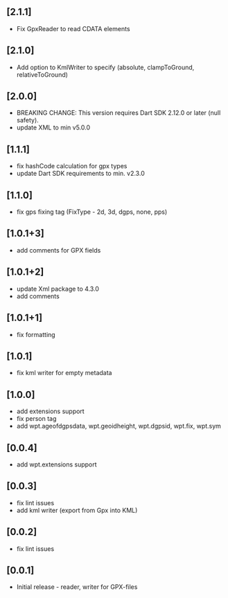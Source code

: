 ## [2.1.1]

* Fix GpxReader to read CDATA elements

## [2.1.0]

* Add option to KmlWriter to specify <altitudeMode> (absolute, clampToGround, relativeToGround)

## [2.0.0]

* BREAKING CHANGE: This version requires Dart SDK 2.12.0 or later (null safety).
* update XML to min v5.0.0

## [1.1.1] 

* fix hashCode calculation for gpx types
* update Dart SDK requirements to min. v2.3.0

## [1.1.0] 

* fix gps fixing tag (FixType - 2d, 3d, dgps, none, pps)

## [1.0.1+3] 

* add comments for GPX fields

## [1.0.1+2] 

* update Xml package to 4.3.0
* add comments

## [1.0.1+1] 

* fix formatting

## [1.0.1] 

* fix kml writer for empty metadata

## [1.0.0] 

* add extensions support
* fix person tag
* add wpt.ageofdgpsdata, wpt.geoidheight, wpt.dgpsid, wpt.fix, wpt.sym

## [0.0.4] 

* add wpt.extensions support

## [0.0.3] 

* fix lint issues
* add kml writer (export from Gpx into KML)

## [0.0.2] 

* fix lint issues

## [0.0.1] 

* Initial release - reader, writer for GPX-files
